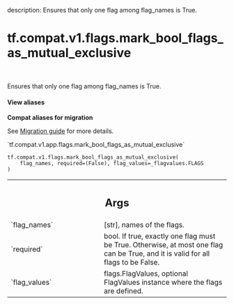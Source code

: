 description: Ensures that only one flag among flag_names is True.

<div itemscope itemtype="http://developers.google.com/ReferenceObject">
<meta itemprop="name" content="tf.compat.v1.flags.mark_bool_flags_as_mutual_exclusive" />
<meta itemprop="path" content="Stable" />
</div>

# tf.compat.v1.flags.mark_bool_flags_as_mutual_exclusive

<!-- Insert buttons and diff -->

<table class="tfo-notebook-buttons tfo-api nocontent" align="left">

</table>



Ensures that only one flag among flag_names is True.

<section class="expandable">
  <h4 class="showalways">View aliases</h4>
  <p>
<b>Compat aliases for migration</b>
<p>See
<a href="https://www.tensorflow.org/guide/migrate">Migration guide</a> for
more details.</p>
<p>`tf.compat.v1.app.flags.mark_bool_flags_as_mutual_exclusive`</p>
</p>
</section>

<pre class="devsite-click-to-copy prettyprint lang-py tfo-signature-link">
<code>tf.compat.v1.flags.mark_bool_flags_as_mutual_exclusive(
    flag_names, required=(False), flag_values=_flagvalues.FLAGS
)
</code></pre>



<!-- Placeholder for "Used in" -->


<!-- Tabular view -->
 <table class="responsive fixed orange">
<colgroup><col width="214px"><col></colgroup>
<tr><th colspan="2"><h2 class="add-link">Args</h2></th></tr>

<tr>
<td>
`flag_names`
</td>
<td>
[str], names of the flags.
</td>
</tr><tr>
<td>
`required`
</td>
<td>
bool. If true, exactly one flag must be True. Otherwise, at most
one flag can be True, and it is valid for all flags to be False.
</td>
</tr><tr>
<td>
`flag_values`
</td>
<td>
flags.FlagValues, optional FlagValues instance where the flags
are defined.
</td>
</tr>
</table>

